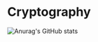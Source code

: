 # Cryptography

![Anurag's GitHub stats](https://github-readme-stats-sigma-five.vercel.app/api?username=gongjuheon&show_icons=true&theme=default)
